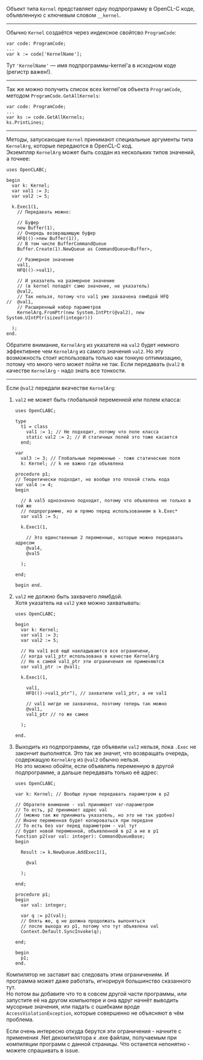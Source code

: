 ﻿


Объект типа `Kernel` представляет одну подпрограмму в OpenCL-C коде,
объявленную с ключевым словом `__kernel`.

---

Обычно `Kernel` создаётся через индексное свойтсво `ProgramCode`:
```
var code: ProgramCode;
...
var k := code['KernelName'];
```
Тут `'KernelName'` — имя подпрограммы-kernel'а в исходном коде (регистр важен!).

---

Так же можно получить список всех kernel'ов объекта `ProgramCode`, методом `ProgramCode.GetAllKernels`:
```
var code: ProgramCode;
...
var ks := code.GetAllKernels;
ks.PrintLines;
```

---

Методы, запускающие `Kernel` принимают специальные аргументы типа `KernelArg`, которые передаются в OpenCL-C код.\
Экземпляр `KernelArg` может быть создан из нескольких типов значений, а точнее:
```
uses OpenCLABC;

begin
  var k: Kernel;
  var val1 := 3;
  var val2 := 5;
  
  k.Exec1(1,
    // Передавать можно:
    
    // Буфер
    new Buffer(1),
    // Очередь возвращающую буфер
    HFQ(()->new Buffer(1)),
    // В том числе BufferCommandQueue
    Buffer.Create(1).NewQueue as CommandQueue<Buffer>,
    
    // Размерное значение
    val1,
    HFQ(()->val1),
    
    // И указатель на размерное значение
    // (в kernel попадёт само значение, не указатель)
    @val2,
    // Так нельзя, потому что val1 уже захвачена лямбдой HFQ
//  @val1,
    // Расширенный набор параметров
    KernelArg.FromPtr(new System.IntPtr(@val2), new System.UIntPtr(sizeof(integer)))
    
  );
end.
```
Обратите внимание, `KernelArg` из указателя на `val2` будет немного эффективнее
чем `KernelArg` из самого значения `val2`. Но эту возможность стоит использовать
только как тонкую оптимизацию, потому что много чего может пойти не так.
Если передавать `@val2` в качестве `KernelArg` - надо знать все тонкости.

---

Если `@val2` передали вкачестве `KernelArg`:

1. `val2` не может быть глобальной переменной или полем класса:
   ```
   uses OpenCLABC;
   
   type
     t1 = class
       val1 := 1; // Не подходит, потому что поле класса
       static val2 := 2; // И статичных полей это тоже касается
     end;
     
   var
     val3 := 3; // Глобальные переменные - тоже статические поля
     k: Kernel; // k не важно где объявлена
     
   procedure p1;
   // Теоретически подходит, но вообще это плохой стиль кода
   var val4 := 4;
   begin
     
     // А val5 однозначно подходит, потому что объявлена не только в той же
     // подпрограмме, но и прямо перед использованием в k.Exec*
     var val5 := 5;
     
     k.Exec1(1,
       
       // Это единственные 2 переменные, которые можно передавать адресом
       @val4,
       @val5
       
     );
     
   end;
   
   begin end.
   ```

2. `val2` не должно быть захвачего лямбдой.\
   Хотя указатель на `val2` уже можно захватывать:
   ```
   uses OpenCLABC;
   
   begin
     var k: Kernel;
     var val1 := 3;
     var val2 := 5;
     
     // На val1 всё ещё накладываются все ограничени,
     // когда val1_ptr использована в качестве KernelArg
     // Но к самой val1_ptr эти ограничения не применяются
     var val1_ptr := @val1;
     
     k.Exec1(1,
       
       val1,
       HFQ(()->val1_ptr^), // захватили val1_ptr, а не val1
       
       // val1 нигде не захвачена, поэтому теперь так можно
       @val1,
       val1_ptr // то же самое
       
     );
     
   end.
   ```

3. Выходить из подпрограммы, где объявили `val2` нельзя, пока `.Exec` не закончит выполнятся.
   Это так же значит, что возвращать очередь, содержащую `KernelArg` из `@val2` обычно нельзя.\
   Но это можно обойти, если объявлять переменную в другой подпрограмме, а дальше передавать только её адрес:
   ```
   uses OpenCLABC;
   
   var k: Kernel; // Вообще лучше передавать параметром в p2
   
   // Обратите внимание - val принимает var-параметром
   // То есть, p2 принимает адрес val
   // (можно так же принимать указатель, но это не так удобно)
   // Иначе переменная будет копироваться при передаче
   // То есть без var перед параметром - val тут
   // будет новой переменной, объявленной в p2 а не в p1
   function p2(var val: integer): CommandQueueBase;
   begin
     
     Result := k.NewQueue.AddExec1(1,
       
       @val
       
     );
     
   end;
   
   procedure p1;
   begin
     var val: integer;
     
     var q := p2(val);
     // Опять же, q не должна продолжать выпоняться
     // после выхода из p1, потому что тут объявлена val
     Context.Default.SyncInvoke(q);
     
   end;
   
   begin
     p1;
   end.
   ```

Компилятор не заставит вас следовать этим ограничениям. И программа может даже работать, игнорируя большинство сказанного тут.\
Но потом вы добавите что то в совсем другой части программы, или запустите её на
другом компьютере и она вдруг начнёт выводить мусорные значения, или падать с ошибками
вроде `AccessViolationException`, которые совершенно не объясняют в чём проблема.

Если очень интересно откуда берутся эти ограничения - начните с применения .Net декомпилятора к .exe файлам,
получаемым при компиляции программ с данной страницы. Что останется непонятно - можете спрашивать в issue.



